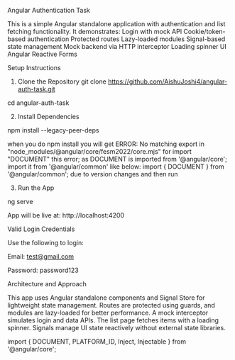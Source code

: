 Angular Authentication Task

This is a simple Angular standalone application with authentication and list fetching functionality. 
It demonstrates:
Login with mock API
Cookie/token-based authentication
Protected routes
Lazy-loaded modules
Signal-based state management
Mock backend via HTTP interceptor
Loading spinner UI
Angular Reactive Forms

Setup Instructions

1. Clone the Repository
git clone https://github.com/AishuJoshi4/angular-auth-task.git

cd angular-auth-task

2. Install Dependencies

npm install --legacy-peer-deps

when you do npm install you will get 
ERROR: No matching export in "node_modules/@angular/core/fesm2022/core.mjs" for import "DOCUMENT" this error; as DOCUMENT is imported from '@angular/core'; import it from  '@angular/common' like below:
import { DOCUMENT } from '@angular/common'; due to version changes
and then run

3. Run the App

ng serve

App will be live at: http://localhost:4200

Valid Login Credentials

Use the following to login:

Email: test@gmail.com

Password: password123

Architecture and Approach

This app uses Angular standalone components and Signal Store for lightweight state management. Routes are protected using guards, and modules are lazy-loaded for better performance. A mock interceptor simulates login and data APIs. The list page fetches items with a loading spinner. Signals manage UI state reactively without external state libraries.

import { DOCUMENT, PLATFORM_ID, Inject, Injectable } from '@angular/core';